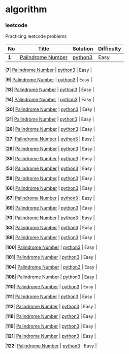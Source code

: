# algorithm
### leetcode

Practicing leetcode problems 


| No | Title | Solution | Difficulty | 
|---| ----- | -------- | ---------- | 
|**1**| [Palindrome Number](https://leetcode.com/problems/two-sum/) | [python3](./leetcode_easy/lc_001_Two_Sum.py) | Easy |

|**7**| [Palindrome Number](https://leetcode.com/problems/reverse-integer/) | [python3](./leetcode_easy/lc_007_Reverse_Integer.py) | Easy |

|**9**| [Palindrome Number](https://leetcode.com/problems/palindrome-number/) | [python3](./leetcode_easy/lc_009.Palindrome%20Number.py) | Easy |

|**13**| [Palindrome Number](https://leetcode.com/problems/palindrome-number/) | [python3](./leetcode_easy/lc_13_Roman_to_Integer.py) | Easy |

|**14**| [Palindrome Number](https://leetcode.com/problems/longest-common-prefix/) | [python3](./leetcode_easy/lc_14.%20Longest%20Common%20Prefix.py) | Easy |

|**20**| [Palindrome Number](https://leetcode.com/problems/valid-parentheses/) | [python3](./leetcode_easy/lc_20.Valid%20Parentheses.py) | Easy |

|**21**| [Palindrome Number](https://leetcode.com/problems/merge-two-sorted-lists/) | [python3](./leetcode_easy/lc_21.merge-two-sorted-lists.py) | Easy |

|**26**| [Palindrome Number](https://leetcode.com/problems/remove-duplicates-from-sorted-array/) | [python3](./leetcode_easy/lc_26.Remove%20Duplicates%20from%20Sorted%20Array%20Easy.py) | Easy |

|**27**| [Palindrome Number](https://leetcode.com/problems/remove-element/) | [python3](./leetcode_easy/lc_27.%20Remove%20Element.py) | Easy |

|**28**| [Palindrome Number](https://leetcode.com/problems/implement-strstr/) | [python3](./leetcode_easy/lc_28.%20Implement%20strStr().py) | Easy |

|**35**| [Palindrome Number](https://leetcode.com/problems/search-insert-position/) | [python3](./leetcode_easy/lc_35_Search_Insert_Position.py) | Easy |

|**53**| [Palindrome Number](https://leetcode.com/problems/maximum-subarray/) | [python3](./leetcode_easy/lc_53_Maximum_Subarray.py) | Easy |

|**58**| [Palindrome Number](https://leetcode.com/problems/length-of-last-word/) | [python3](./leetcode_easy/lc_58._Length_of_Last_Word.py) | Easy |

|**66**| [Palindrome Number](https://leetcode.com/problems/plus-one/) | [python3](./leetcode_easy/lc_66_Plus_One.py) | Easy |

|**67**| [Palindrome Number](https://leetcode.com/problems/add-binary/) | [python3](./leetcode_easy/lc_67_Add_Binary.py) | Easy |

|**69**| [Palindrome Number](https://leetcode.com/problems/sqrtx/) | [python3](./leetcode_easy/lc_69_sqrt(x).py) | Easy |

|**70**| [Palindrome Number](https://leetcode.com/problems/climbing-stairs/) | [python3](./leetcode_easy/lc_70_Climbing_Stairs.py) | Easy |

|**83**| [Palindrome Number](https://leetcode.com/problems/remove-duplicates-from-sorted-list/) | [python3](./leetcode_easy/lc_83_Remove%20Duplicates%20from%20Sorted%20List.py) | Easy |

|**88**| [Palindrome Number](https://leetcode.com/problems/merge-sorted-array/) | [python3](./leetcode_easy/lc_88_Merge_Sorted_Array.py) | Easy |

|**100**| [Palindrome Number](https://leetcode.com/problems/same-tree/) | [python3](./leetcode_easy/lc_100_Same_Tree.py) | Easy |

|**101**| [Palindrome Number](https://leetcode.com/problems/symmetric-tree/) | [python3](./leetcode_easy/lc_101_Symmetric%20Tree.py) | Easy |

|**104**| [Palindrome Number](https://leetcode.com/problems/maximum-depth-of-binary-tree/) | [python3](./leetcode_easy/lc_104_Maximum%20Depth%20of%20Binary%20Tree.py) | Easy |

|**108**| [Palindrome Number](https://leetcode.com/problems/convert-sorted-array-to-binary-search-tree/) | [python3](./leetcode_easy/lc_108_Convert%20Sorted%20Array%20to%20Binary%20Search%20Tree.py) | Easy |

|**110**| [Palindrome Number](https://leetcode.com/problems/balanced-binary-tree/) | [python3](./leetcode_easy/lc_110_Balanced%20Binary%20Tree.py) | Easy |

|**111**| [Palindrome Number](https://leetcode.com/problems/minimum-depth-of-binary-tree/) | [python3](./leetcode_easy/lc_111_Minimum%20Dept%20of%20Binary%20Tree.py) | Easy |

|**112**| [Palindrome Number](https://leetcode.com/problems/path-sum/) | [python3](./leetcode_easy/lc_112_Path_Sum.py) | Easy |

|**118**| [Palindrome Number](https://leetcode.com/problems/pascals-triangle/) | [python3](./leetcode_easy/lc_118_Pascal's%20Triangle.py) | Easy |

|**119**| [Palindrome Number](https://leetcode.com/problems/pascals-triangle-ii/) | [python3](./leetcode_easy/lc_119_Pascal's%20Triangle2.py) | Easy |


|**121**| [Palindrome Number](https://leetcode.com/problems/best-time-to-buy-and-sell-stock/) | [python3](./leetcode_easy/lc_121_best-time-to-buy-and-sell-stock.py) | Easy |

|**122**| [Palindrome Number](https://leetcode.com/problems/best-time-to-buy-and-sell-stock-ii/) | [python3](./leetcode_easy/lc_122_best-time-to-buy-and-sell-stock-ii.py) | Easy |
